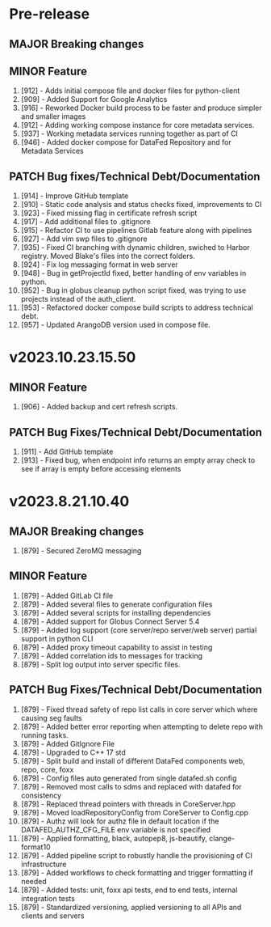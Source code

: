 # Pre-release

## MAJOR Breaking changes

## MINOR Feature

1. [912] - Adds initial compose file and docker files for python-client
2. [909] - Added Support for Google Analytics
3. [916] - Reworked Docker build process to be faster and produce simpler and
   smaller images
4. [912] - Adding working compose instance for core metadata services.
5. [937] - Working metadata services running together as part of CI
6. [946] - Added docker compose for DataFed Repository and for Metadata Services

## PATCH Bug fixes/Technical Debt/Documentation

1. [914] - Improve GitHub template
2. [910] - Static code analysis and status checks fixed, improvements to CI
3. [923] - Fixed missing flag in certificate refresh script
4. [917] - Add additional files to .gitignore
5. [915] - Refactor CI to use pipelines Gitlab feature along with pipelines 
6. [927] - Add vim swp files to .gitignore
7. [935] - Fixed CI branching with dynamic children, swiched to Harbor registry.
   Moved Blake's files into the correct folders.
8. [924] - Fix log messaging format in web server
9. [948] - Bug in getProjectId fixed, better handling of env variables in
   python.
10. [952] - Bug in globus cleanup python script fixed, was trying to use projects
    instead of the auth_client.
11. [953] - Refactored docker compose build scripts to address technical debt.
12. [957] - Updated ArangoDB version used in compose file.

# v2023.10.23.15.50

## MINOR Feature

1. [906] - Added backup and cert refresh scripts. 

## PATCH Bug Fixes/Technical Debt/Documentation

1. [911] - Add GitHub template
2. [913] - Fixed bug, when endpoint info returns an empty array check to see
   if array is empty before accessing elements

# v2023.8.21.10.40

## MAJOR Breaking changes

1. [879] - Secured ZeroMQ messaging

## MINOR Feature

1. [879] - Added GitLab CI file
2. [879] - Added several files to generate configuration files
3. [879] - Added several scripts for installing dependencies
4. [879] - Added support for Globus Connect Server 5.4
5. [879] - Added log support (core server/repo server/web server) partial
   support in python CLI
6. [879] - Added proxy timeout capability to assist in testing
7. [879] - Added correlation ids to messages for tracking
8. [879] - Split log output into server specific files.

## PATCH Bug Fixes/Technical Debt/Documentation

1. [879] - Fixed thread safety of repo list calls in core server which where
   causing seg faults
2. [879] - Added better error reporting when attempting to delete repo with
   running tasks.
3. [879] - Added GitIgnore File
4. [879] - Upgraded to C++ 17 std
5. [879] - Split build and install of different DataFed components web, repo,
   core, foxx
6. [879] - Config files auto generated from single datafed.sh config
7. [879] - Removed most calls to sdms and replaced with datafed for consistency
8. [879] - Replaced thread pointers with threads in CoreServer.hpp
9. [879] - Moved loadRepositoryConfig from CoreServer to Config.cpp
10. [879] - Authz will look for authz file in default location if the
    DATAFED_AUTHZ_CFG_FILE env variable is not specified
11. [879] - Applied formatting, black, autopep8, js-beautify, clange-format10
12. [879] - Added pipeline script to robustly handle the provisioning of CI
    infrastructure
13. [879] - Added workflows to check formatting and trigger formatting if needed
14. [879] - Added tests: unit, foxx api tests, end to end tests, internal
    integration tests
15. [879] - Standardized versioning, applied versioning to all APIs and clients
    and servers
